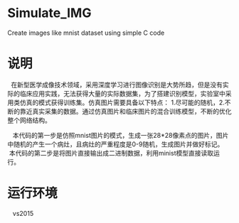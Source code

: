 # Simulate_IMG
Create images like mnist dataset using simple C code
# 说明
   在新型医学成像技术领域，采用深度学习进行图像识别是大势所趋，但是没有实际的临床应用实践，无法获得大量的实际数据集，为了搭建识别模型，实验室中采用类仿真的模式获得训练集。仿真图片需要具备以下特点： 1.尽可能的随机，2.不断的靠近真实采集的数据。通过仿真图片和临床图片的混合训练模型，不断的优化整个网络结构。
   
    本代码的第一步是仿照mnist图片的模式，生成一张28*28像素点的图片，图片中随机的产生一个病灶，且病灶的严重程度是0-9随机，生成图片并做好标记。
    本代码的第二步是将图片直接输出成二进制数据，利用minist模型直接读取运行。
   
 # 运行环境
    vs2015
    

   
